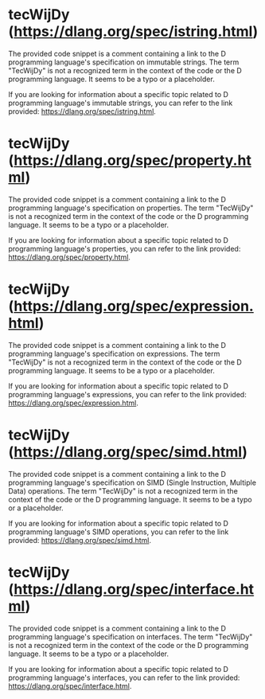 # tecWijDy (https://dlang.org/spec/istring.html)

The provided code snippet is a comment containing a link to the D programming language's specification on immutable strings. The term "TecWijDy" is not a recognized term in the context of the code or the D programming language. It seems to be a typo or a placeholder.

If you are looking for information about a specific topic related to D programming language's immutable strings, you can refer to the link provided: https://dlang.org/spec/istring.html.

# tecWijDy (https://dlang.org/spec/property.html)

The provided code snippet is a comment containing a link to the D programming language's specification on properties. The term "TecWijDy" is not a recognized term in the context of the code or the D programming language. It seems to be a typo or a placeholder.

If you are looking for information about a specific topic related to D programming language's properties, you can refer to the link provided: https://dlang.org/spec/property.html.

# tecWijDy (https://dlang.org/spec/expression.html)

The provided code snippet is a comment containing a link to the D programming language's specification on expressions. The term "TecWijDy" is not a recognized term in the context of the code or the D programming language. It seems to be a typo or a placeholder.

If you are looking for information about a specific topic related to D programming language's expressions, you can refer to the link provided: https://dlang.org/spec/expression.html.

# tecWijDy (https://dlang.org/spec/simd.html)

The provided code snippet is a comment containing a link to the D programming language's specification on SIMD (Single Instruction, Multiple Data) operations. The term "TecWijDy" is not a recognized term in the context of the code or the D programming language. It seems to be a typo or a placeholder.

If you are looking for information about a specific topic related to D programming language's SIMD operations, you can refer to the link provided: https://dlang.org/spec/simd.html.

# tecWijDy (https://dlang.org/spec/interface.html)

The provided code snippet is a comment containing a link to the D programming language's specification on interfaces. The term "TecWijDy" is not a recognized term in the context of the code or the D programming language. It seems to be a typo or a placeholder.

If you are looking for information about a specific topic related to D programming language's interfaces, you can refer to the link provided: https://dlang.org/spec/interface.html.